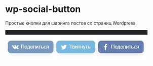 # wp-social-button
Простые кнопки для шаринга постов со страниц Wordpress.

![logo](https://github.com/zchk0/wp-social-button/blob/main/img/logo-button.jpg?raw=true)
